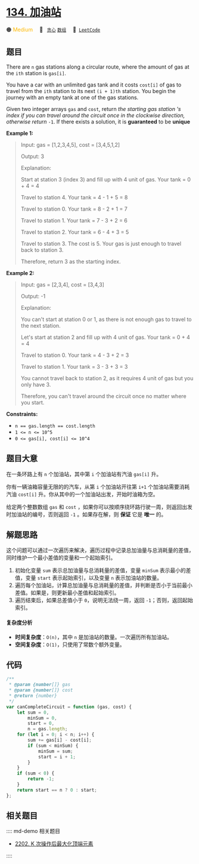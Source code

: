 # [134. 加油站](https://leetcode.com/problems/gas-station)

🟠 <font color=#ffb800>Medium</font>&emsp; 🔖&ensp; [`贪心`](/leetcode/outline/tag/greedy.md) [`数组`](/leetcode/outline/tag/array.md)&emsp; 🔗&ensp;[`LeetCode`](https://leetcode.com/problems/gas-station/)

## 题目

There are `n` gas stations along a circular route, where the amount of gas at
the `ith` station is `gas[i]`.

You have a car with an unlimited gas tank and it costs `cost[i]` of gas to
travel from the `ith` station to its next `(i + 1)th` station. You begin the
journey with an empty tank at one of the gas stations.

Given two integer arrays `gas` and `cost`, return _the starting gas station 's
index if you can travel around the circuit once in the clockwise direction,
otherwise return_ `-1`. If there exists a solution, it is **guaranteed** to be
**unique**

**Example 1:**

> Input: gas = [1,2,3,4,5], cost = [3,4,5,1,2]
>
> Output: 3
>
> Explanation:
>
> Start at station 3 (index 3) and fill up with 4 unit of gas. Your tank = 0 + 4 = 4
>
> Travel to station 4. Your tank = 4 - 1 + 5 = 8
>
> Travel to station 0. Your tank = 8 - 2 + 1 = 7
>
> Travel to station 1. Your tank = 7 - 3 + 2 = 6
>
> Travel to station 2. Your tank = 6 - 4 + 3 = 5
>
> Travel to station 3. The cost is 5. Your gas is just enough to travel back to station 3.
>
> Therefore, return 3 as the starting index.

**Example 2:**

> Input: gas = [2,3,4], cost = [3,4,3]
>
> Output: -1
>
> Explanation:
>
> You can't start at station 0 or 1, as there is not enough gas to travel to the next station.
>
> Let's start at station 2 and fill up with 4 unit of gas. Your tank = 0 + 4 = 4
>
> Travel to station 0. Your tank = 4 - 3 + 2 = 3
>
> Travel to station 1. Your tank = 3 - 3 + 3 = 3
>
> You cannot travel back to station 2, as it requires 4 unit of gas but you only have 3.
>
> Therefore, you can't travel around the circuit once no matter where you start.

**Constraints:**

- `n == gas.length == cost.length`
- `1 <= n <= 10^5`
- `0 <= gas[i], cost[i] <= 10^4`

## 题目大意

在一条环路上有 `n` 个加油站，其中第 `i` 个加油站有汽油 `gas[i]` 升。

你有一辆油箱容量无限的的汽车，从第 `i` 个加油站开往第 `i+1` 个加油站需要消耗汽油 `cost[i]` 升。你从其中的一个加油站出发，开始时油箱为空。

给定两个整数数组 `gas` 和 `cost` ，如果你可以按顺序绕环路行驶一周，则返回出发时加油站的编号，否则返回 `-1` 。如果存在解，则 **保证** 它是 **唯一** 的。

## 解题思路

这个问题可以通过一次遍历来解决，遍历过程中记录总加油量与总消耗量的差值，同时维护一个最小差值的变量和一个起始索引。

1. 初始化变量 `sum` 表示总加油量与总消耗量的差值，变量 `minSum` 表示最小的差值，变量 `start` 表示起始索引，以及变量 `n` 表示加油站的数量。
2. 遍历每个加油站，计算总加油量与总消耗量的差值，并判断是否小于当前最小差值。如果是，则更新最小差值和起始索引。
3. 遍历结束后，如果总差值小于 `0`，说明无法绕一周，返回 `-1`；否则，返回起始索引。

#### 复杂度分析

- **时间复杂度**：`O(n)`，其中 `n` 是加油站的数量。一次遍历所有加油站。
- **空间复杂度**：`O(1)`，只使用了常数个额外变量。

## 代码

```javascript
/**
 * @param {number[]} gas
 * @param {number[]} cost
 * @return {number}
 */
var canCompleteCircuit = function (gas, cost) {
	let sum = 0,
		minSum = 0,
		start = 0,
		n = gas.length;
	for (let i = 0; i < n; i++) {
		sum += gas[i] - cost[i];
		if (sum < minSum) {
			minSum = sum;
			start = i + 1;
		}
	}
	if (sum < 0) {
		return -1;
	}
	return start == n ? 0 : start;
};
```

## 相关题目

:::: md-demo 相关题目
- [2202. K 次操作后最大化顶端元素](https://leetcode.com/problems/maximize-the-topmost-element-after-k-moves)

::::
